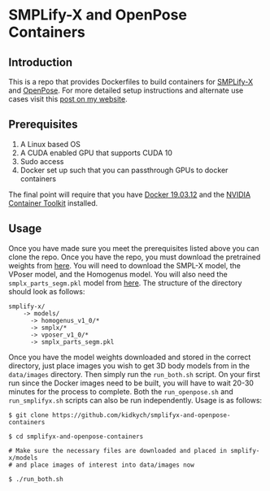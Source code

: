 # SMPLify-X and OpenPose Containers

## Introduction

This is a repo that provides Dockerfiles to build containers for [SMPLify-X](https://github.com/vchoutas/smplify-x) and 
[OpenPose](https://github.com/CMU-Perceptual-Computing-Lab/openpose). For more detailed setup instructions and alternate
use cases visit this [post on my website](https://kychdev.net/blog/getting-started-with-open-pose-and-smp-lify-x/).

## Prerequisites

1. A Linux based OS 
2. A CUDA enabled GPU that supports CUDA 10
3. Sudo access
4. Docker set up such that you can passthrough GPUs to docker containers

The final point will require that you have [Docker 19.03.12](https://docs.docker.com/engine/install/) and the 
[NVIDIA Container Toolkit](https://github.com/NVIDIA/nvidia-docker) installed.

## Usage

Once you have made sure you meet the prerequisites listed above you can clone the repo. Once you have the repo, you must
download the pretrained weights from [here](https://smpl-x.is.tue.mpg.de/downloads). You will need to download the 
SMPL-X model, the VPoser model, and the Homogenus model. You will also need the `smplx_parts_segm.pkl` model from 
[here](https://owncloud.tuebingen.mpg.de/index.php/s/MWnr8Kso4K8T8at). The structure of the directory should look as 
follows:

```shell script
smplify-x/
    -> models/
      -> homogenus_v1_0/*
      -> smplx/*        
      -> vposer_v1_0/*        
      -> smplx_parts_segm.pkl
```

Once you have the model weights downloaded and stored in the correct directory, just place images you wish to get 3D
body models from in the `data/images` directory. Then simply run the `run_both.sh` script. On your first run since the
Docker images need to be built, you will have to wait 20-30 minutes for the process to complete. Both the 
`run_openpose.sh` and `run_smplifyx.sh` scripts can also be run independently. Usage is as follows:

```shell script
$ git clone https://github.com/kidkych/smplifyx-and-openpose-containers

$ cd smplifyx-and-openpose-containers

# Make sure the necessary files are downloaded and placed in smplify-x/models
# and place images of interest into data/images now

$ ./run_both.sh
```
